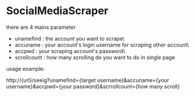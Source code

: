 # SocialMediaScraper


there are 4 mains parameter

- unamefind    :  the account you want to scrape\
- accuname     :  your account's login username for scraping other account\
- accpwd       :  your scraping account's password\
- scrollcount  :  how many scrolling do you want to do in single page



usage example:

http://{url}/seeig?unamefind={target username}&accuname={your username}&accpwd={your password}&scrrollcount={how many scroll}
